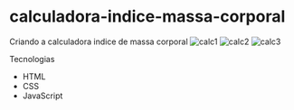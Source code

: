 # calculadora-indice-massa-corporal
Criando a calculadora  indice de massa corporal
![calc1](https://user-images.githubusercontent.com/106773905/202629666-190ac506-3740-4816-a3f5-bf4b3a44a903.png)
![calc2](https://user-images.githubusercontent.com/106773905/202629490-f5ba5742-914c-42b7-8d1e-e09c80d62200.png)
![calc3](https://user-images.githubusercontent.com/106773905/202629952-449a129c-6e37-4e79-9829-6d946c4d4300.png)

Tecnologias
- HTML
- CSS
- JavaScript
